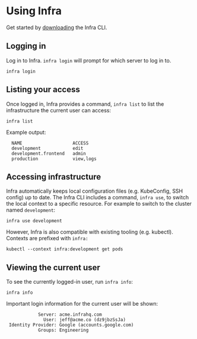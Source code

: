 # Using Infra

Get started by [downloading](./download.md) the Infra CLI.

## Logging in

Log in to Infra. `infra login` will prompt for which server to log in to.

```
infra login
```

## Listing your access

Once logged in, Infra provides a command, `infra list` to list the infrastructure the current user can access:

```
infra list
```

Example output:

```
  NAME                   ACCESS
  development            edit
  development.frontend   admin
  production             view,logs
```

## Accessing infrastructure

Infra automatically keeps local configuration files (e.g. KubeConfig, SSH config) up to date. The Infra CLI includes a command, `infra use`, to switch the local context to a specific resource. For example to switch to the cluster named `development`:

```
infra use development
```

However, Infra is also compatible with existing tooling (e.g. kubectl). Contexts are prefixed with `infra:`

```
kubectl --context infra:development get pods
```

## Viewing the current user

To see the currently logged-in user, run `infra info`:

```
infra info
```

Important login information for the current user will be shown:

```
            Server: acme.infrahq.com
              User: jeff@acme.co (dz9jbzSsJa)
 Identity Provider: Google (accounts.google.com)
            Groups: Engineering
```
